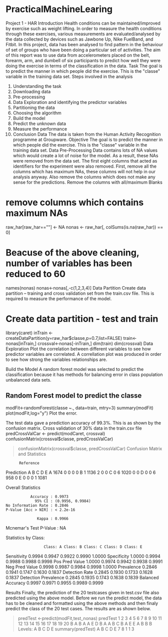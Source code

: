# PracticalMachineLearing
Project 1 - HAR
Introduction
Health conditions can be maintained/improved by exercise such as weight lifting. In order to measure the health conditions through these exercises, various measurements are evaluated/analysed by the data collected by devices such as Jawbone Up, Nike FuelBand, and Fitbit. In this project, data has been analysed to find pattern in the behaviour of set of groups who have been doing a particular set of activities. The aim of this report was to use data from accelerometers placed on the belt, forearm, arm, and dumbell of six participants to predict how well they were doing the exercise in terms of the classification in the data.
Task
The goal is to predict the manner in which people did the exercise. This is the "classe" variable in the training data set.
Steps involved in the analysis
1.	Understanding the task
2.	Downloading data
3.	Pre-processing
4.	Data Exploration and identifying the predictor variables
5.	Partitioning the data
6.	Choosing the algorithm
7.	Build the model
8.	Predict the unknown data
9.	Measure the performance
10.	Conclusion
Data
The data is taken from the Human Activity Recognition programme at Groupware.
Objective
The goal is to predict the manner in which people did the exercise. This is the "classe" variable in the training data set.
Data Pre-Processing
Data contains lots of NA values which would create a lot of noise for the model. As a result, these NAs were removed from the data set. The first eight columns that acted as identifiers for the experiment were also removed. First, remove all the columns which has maximum NAs, these columns will not help in our analysis anyway. Also remove the columns which does not make any sense for the predictions.
Remove the columns with all/maximum Blanks
# remove columns which contains maximum NAs
raw_har[raw_har==""] <- NA
nonas <- raw_har[, colSums(is.na(raw_har)) == 0]
# Beacuse of the above cleaning, number of variables has been reduced to 60
names(nonas)
nonas<-nonas[,-c(1,2,3,4)]
Data Partition
Create data partition – training and cross validation set from the train.csv file. This is required to measure the performance of the model.
# Create data partition - test and train
library(caret)
inTrain <- createDataPartition(y=raw_har$classe,p=0.7,list=FALSE)
train<-nonas[inTrain,]
crossval<-nonas[-inTrain,]
dim(train)
dim(crossval)
Data Exploration
Plot the correlation between different variables to see how predictor variables are correlated. A correllation plot was produced in order to see how strong the variables relationships are.

 

Build the Model
A random forest model was selected to predict the classification because it has methods for balancing error in class population unbalanced data sets. 
## Random Forest model to predict the classe
modFit<-randomForest(classe ~., data=train, mtry=3)
summary(modFit)
plot(modFit,log="y")
Plot the error.
 

 
The test data gave a prediction accuracy of 99.3%. This is as shown by the confusion matrix.
Cross validation of 30% data in the train.csv file
predCrossValCar <- predict(modCaret, crossval)
confusionMatrix(crossval$classe, predCrossValCar)

> confusionMatrix(crossval$classe, predCrossValCar)
Confusion Matrix and Statistics

          Reference
Prediction    A    B    C    D    E
         A 1674    0    0    0    0
         B    1 1136    2    0    0
         C    0    6 1020    0    0
         D    0    0    6  958    0
         E    0    0    0    1 1081

Overall Statistics
                                          
               Accuracy : 0.9973          
                 95% CI : (0.9956, 0.9984)
    No Information Rate : 0.2846          
    P-Value [Acc > NIR] : < 2.2e-16       
                                          
                  Kappa : 0.9966          
 Mcnemar's Test P-Value : NA              

Statistics by Class:

                     Class: A Class: B Class: C Class: D Class: E
Sensitivity            0.9994   0.9947   0.9922   0.9990   1.0000
Specificity            1.0000   0.9994   0.9988   0.9988   0.9998
Pos Pred Value         1.0000   0.9974   0.9942   0.9938   0.9991
Neg Pred Value         0.9998   0.9987   0.9984   0.9998   1.0000
Prevalence             0.2846   0.1941   0.1747   0.1630   0.1837
Detection Rate         0.2845   0.1930   0.1733   0.1628   0.1837
Detection Prevalence   0.2845   0.1935   0.1743   0.1638   0.1839
Balanced Accuracy      0.9997   0.9971   0.9955   0.9989   0.9999

> 


Results 
Finally, the prediction of the 20 testcases given in test.csv file also predicted using the above model. Before we run the predict model, the data has to be cleaned and formatted using the above methods and then finaly predict the class of the 20 test cases. The results are as shown below.
> predTest <-predict(modFit,test_nonas)
> predTest
 1  2  3  4  5  6  7  8  9 10 11 12 13 14 15 16 17 18 19 20 
 B  A  B  A  A  E  D  B  A  A  B  C  B  A  E  E  A  B  B  B 
Levels: A B C D E
> summary(predTest)
A B C D E 
7 8 1 1 3 

> 



